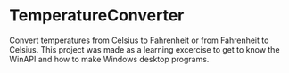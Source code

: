 # TemperatureConverter
Convert temperatures from Celsius to Fahrenheit or from Fahrenheit to Celsius. This project was made as a learning excercise to get to know the WinAPI and how to make Windows desktop programs.
